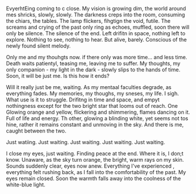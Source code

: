 EvyerhtEing coming to c close. My vision is growing dim, the world around mes shricks, slowly, slowly. The darkness creps into the room, consuming the chiars, the tables. The lamp flickers, fihgtign the void, futile. The screams and crying of the past only ring as echoes, muffled, soon there will only be silence. The   silence of the end. Left drifitn in space, nothing left to explore. Nothing to see, nothing to hear. But alive, barely. Conscious of the newly found   silent melody. 

Only me and my thouhgts now. if there only was more time... and less time. Death waits patientyl, teasing me, leaving me to suffer. My thoughts, my only companion - my light in the dark - slowly slips to the hands of time. Soon, it will be just me. Is this how it ends?

Will it really  just be me, waiting. As my mentaal faculties degrade, as everything fades. My memories, my thoughs, my sneses, my life. I sigh. What use is it to struggle. Drifitng in time and space, and empyt nothingness except for the two bright star that looms out of reach. One Glowing orange and yellow, flickering and shimmering, flames dancing on it. Full of life and energy. Th other, glowing a blinding white, yet seems not tos hine, rather it remains constant and unmoving in the sky. And there is me, caught between the two.

Just watiing. Just waiting. Just waiting. Just waiting. Just waiting.

 I close my eyes, just waiting. Finding peace at the end. Where it is, I don;t know. Unaware, as the sky turn orange, the bright, warm rays on my skin. Sounds suddenly clear, eyes now anew. Everything I've experienced , everything felt rushing back, as I fall into the comfortability of the past. My eyes remain closed. Soon the warmth falls away into the coolness of the white-blue light.